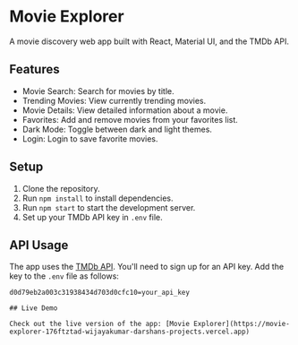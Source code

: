 # Movie Explorer

A movie discovery web app built with React, Material UI, and the TMDb API.

## Features
- Movie Search: Search for movies by title.
- Trending Movies: View currently trending movies.
- Movie Details: View detailed information about a movie.
- Favorites: Add and remove movies from your favorites list.
- Dark Mode: Toggle between dark and light themes.
- Login: Login to save favorite movies.

## Setup

1. Clone the repository.
2. Run `npm install` to install dependencies.
3. Run `npm start` to start the development server.
4. Set up your TMDb API key in `.env` file.

## API Usage
The app uses the [TMDb API](https://www.themoviedb.org/documentation/api). You'll need to sign up for an API key.
Add the key to the `.env` file as follows:

```env
d0d79eb2a003c31938434d703d0cfc10=your_api_key

## Live Demo

Check out the live version of the app: [Movie Explorer](https://movie-explorer-176ftztad-wijayakumar-darshans-projects.vercel.app)
